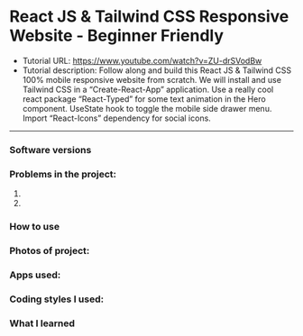 # React JS & Tailwind CSS Responsive Website - Beginner Friendly
- Tutorial URL: https://www.youtube.com/watch?v=ZU-drSVodBw
- Tutorial description: Follow along and build this React JS & Tailwind CSS 100% mobile responsive website from scratch. We will install and use Tailwind CSS in a “Create-React-App” application. Use a really cool react package “React-Typed” for some text animation in the Hero component. UseState hook to toggle the mobile side drawer menu. Import “React-Icons” dependency for social icons. 

___________

### Software versions

### Problems in the project:
1.
2.

### How to use

### Photos of project:

### Apps used:

### Coding styles I used:

### What I learned